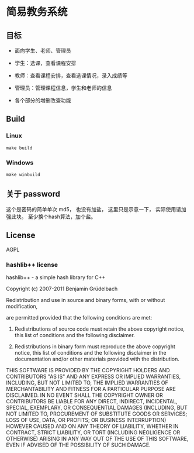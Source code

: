 # 简易教务系统

## 目标

- 面向学生、老师、管理员

- 学生：选课，查看课程安排

- 教师：查看课程安排，查看选课情况，录入成绩等

- 管理员：管理课程信息，学生和老师的信息

- 各个部分的增删改查功能

## Build

### Linux

```
make build
```

### Windows

```
make winbuild
```

## 关于 password

这个是密码的简单单次 md5，
也没有加盐，
这里只是示意一下，
实际使用请加强此块。
至少换个hash算法，加个盐。

## License

AGPL

### hashlib++ license

hashlib++ - a simple hash library for C++ 

Copyright (c) 2007-2011 Benjamin Grüdelbach 

Redistribution and use in source and binary forms, with or without modification, 

are permitted provided that the following conditions are met: 

1) Redistributions of source code must retain the above copyright notice, this list of conditions and the following disclaimer. 

2) Redistributions in binary form must reproduce the above copyright notice, this list of conditions and the following disclaimer in the documentation and/or other materials provided with the distribution. 

THIS SOFTWARE IS PROVIDED BY THE COPYRIGHT HOLDERS AND CONTRIBUTORS "AS IS" AND ANY EXPRESS OR IMPLIED WARRANTIES, INCLUDING, BUT NOT LIMITED TO, THE IMPLIED WARRANTIES OF MERCHANTABILITY AND FITNESS FOR A PARTICULAR PURPOSE ARE DISCLAIMED. IN NO EVENT SHALL THE COPYRIGHT OWNER OR CONTRIBUTORS BE LIABLE FOR ANY DIRECT, INDIRECT, INCIDENTAL, SPECIAL, EXEMPLARY, OR CONSEQUENTIAL DAMAGES (INCLUDING, BUT NOT LIMITED TO, PROCUREMENT OF SUBSTITUTE GOODS OR SERVICES; LOSS OF USE, DATA, OR PROFITS; OR BUSINESS INTERRUPTION) HOWEVER CAUSED AND ON ANY THEORY OF LIABILITY, WHETHER IN CONTRACT, STRICT LIABILITY, OR TORT (INCLUDING NEGLIGENCE OR OTHERWISE) ARISING IN ANY WAY OUT OF THE USE OF THIS SOFTWARE, EVEN IF ADVISED OF THE POSSIBILITY OF SUCH DAMAGE.
